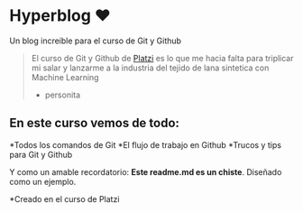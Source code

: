 # Hyperblog ♥
Un blog increible para el curso de Git y Github

> El curso de Git y Github de [Platzi](https://platzi.com "Platzi") es lo que me hacia falta para triplicar mi salar y lanzarme a la industria del tejido de lana sintetica con Machine Learning
> - personita

## En este curso vemos de todo:
*Todos los comandos de Git
*El flujo de trabajo en Github
*Trucos y tips para Git y Github

Y como un amable recordatorio: **Este readme.md es un chiste**. Diseñado como un ejemplo.

*Creado en el curso de Platzi